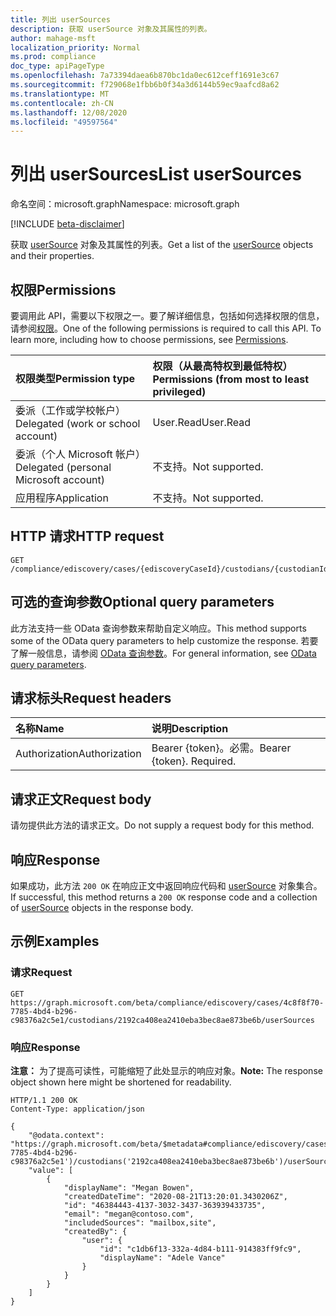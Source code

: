 ```yaml
---
title: 列出 userSources
description: 获取 userSource 对象及其属性的列表。
author: mahage-msft
localization_priority: Normal
ms.prod: compliance
doc_type: apiPageType
ms.openlocfilehash: 7a73394daea6b870bc1da0ec612ceff1691e3c67
ms.sourcegitcommit: f729068e1fbb6b0f34a3d6144b59ec9aafcd8a62
ms.translationtype: MT
ms.contentlocale: zh-CN
ms.lasthandoff: 12/08/2020
ms.locfileid: "49597564"
---
```

# <a name="list-usersources"></a><span data-ttu-id="ed805-103">列出 userSources</span><span class="sxs-lookup"><span data-stu-id="ed805-103">List userSources</span></span>

<span data-ttu-id="ed805-104">命名空间：microsoft.graph</span><span class="sxs-lookup"><span data-stu-id="ed805-104">Namespace: microsoft.graph</span></span>

[!INCLUDE [beta-disclaimer](../../includes/beta-disclaimer.md)]

<span data-ttu-id="ed805-105">获取 [userSource](../resources/usersource.md) 对象及其属性的列表。</span><span class="sxs-lookup"><span data-stu-id="ed805-105">Get a list of the [userSource](../resources/usersource.md) objects and their properties.</span></span>

## <a name="permissions"></a><span data-ttu-id="ed805-106">权限</span><span class="sxs-lookup"><span data-stu-id="ed805-106">Permissions</span></span>

<span data-ttu-id="ed805-p101">要调用此 API，需要以下权限之一。要了解详细信息，包括如何选择权限的信息，请参阅[权限](/graph/permissions-reference)。</span><span class="sxs-lookup"><span data-stu-id="ed805-p101">One of the following permissions is required to call this API. To learn more, including how to choose permissions, see [Permissions](/graph/permissions-reference).</span></span>

|<span data-ttu-id="ed805-109">权限类型</span><span class="sxs-lookup"><span data-stu-id="ed805-109">Permission type</span></span>|<span data-ttu-id="ed805-110">权限（从最高特权到最低特权）</span><span class="sxs-lookup"><span data-stu-id="ed805-110">Permissions (from most to least privileged)</span></span>|
|:---|:---|
|<span data-ttu-id="ed805-111">委派（工作或学校帐户）</span><span class="sxs-lookup"><span data-stu-id="ed805-111">Delegated (work or school account)</span></span>|<span data-ttu-id="ed805-112">User.Read</span><span class="sxs-lookup"><span data-stu-id="ed805-112">User.Read</span></span>|
|<span data-ttu-id="ed805-113">委派（个人 Microsoft 帐户）</span><span class="sxs-lookup"><span data-stu-id="ed805-113">Delegated (personal Microsoft account)</span></span>|<span data-ttu-id="ed805-114">不支持。</span><span class="sxs-lookup"><span data-stu-id="ed805-114">Not supported.</span></span>|
|<span data-ttu-id="ed805-115">应用程序</span><span class="sxs-lookup"><span data-stu-id="ed805-115">Application</span></span>|<span data-ttu-id="ed805-116">不支持。</span><span class="sxs-lookup"><span data-stu-id="ed805-116">Not supported.</span></span>|

## <a name="http-request"></a><span data-ttu-id="ed805-117">HTTP 请求</span><span class="sxs-lookup"><span data-stu-id="ed805-117">HTTP request</span></span>

<!-- {
  "blockType": "ignored"
}
-->

``` http
GET /compliance/ediscovery/cases/{ediscoveryCaseId}/custodians/{custodianId}/userSources
```

## <a name="optional-query-parameters"></a><span data-ttu-id="ed805-118">可选的查询参数</span><span class="sxs-lookup"><span data-stu-id="ed805-118">Optional query parameters</span></span>

<span data-ttu-id="ed805-119">此方法支持一些 OData 查询参数来帮助自定义响应。</span><span class="sxs-lookup"><span data-stu-id="ed805-119">This method supports some of the OData query parameters to help customize the response.</span></span> <span data-ttu-id="ed805-120">若要了解一般信息，请参阅 [OData 查询参数](/graph/query-parameters)。</span><span class="sxs-lookup"><span data-stu-id="ed805-120">For general information, see [OData query parameters](/graph/query-parameters).</span></span>

## <a name="request-headers"></a><span data-ttu-id="ed805-121">请求标头</span><span class="sxs-lookup"><span data-stu-id="ed805-121">Request headers</span></span>

|<span data-ttu-id="ed805-122">名称</span><span class="sxs-lookup"><span data-stu-id="ed805-122">Name</span></span>|<span data-ttu-id="ed805-123">说明</span><span class="sxs-lookup"><span data-stu-id="ed805-123">Description</span></span>|
|:---|:---|
|<span data-ttu-id="ed805-124">Authorization</span><span class="sxs-lookup"><span data-stu-id="ed805-124">Authorization</span></span>|<span data-ttu-id="ed805-p103">Bearer {token}。必需。</span><span class="sxs-lookup"><span data-stu-id="ed805-p103">Bearer {token}. Required.</span></span>|

## <a name="request-body"></a><span data-ttu-id="ed805-127">请求正文</span><span class="sxs-lookup"><span data-stu-id="ed805-127">Request body</span></span>

<span data-ttu-id="ed805-128">请勿提供此方法的请求正文。</span><span class="sxs-lookup"><span data-stu-id="ed805-128">Do not supply a request body for this method.</span></span>

## <a name="response"></a><span data-ttu-id="ed805-129">响应</span><span class="sxs-lookup"><span data-stu-id="ed805-129">Response</span></span>

<span data-ttu-id="ed805-130">如果成功，此方法 `200 OK` 在响应正文中返回响应代码和 [userSource](../resources/usersource.md) 对象集合。</span><span class="sxs-lookup"><span data-stu-id="ed805-130">If successful, this method returns a `200 OK` response code and a collection of [userSource](../resources/usersource.md) objects in the response body.</span></span>

## <a name="examples"></a><span data-ttu-id="ed805-131">示例</span><span class="sxs-lookup"><span data-stu-id="ed805-131">Examples</span></span>

### <a name="request"></a><span data-ttu-id="ed805-132">请求</span><span class="sxs-lookup"><span data-stu-id="ed805-132">Request</span></span>

<!-- {
  "blockType": "request",
  "name": "get_usersource"
}
-->

``` http
GET https://graph.microsoft.com/beta/compliance/ediscovery/cases/4c8f8f70-7785-4bd4-b296-c98376a2c5e1/custodians/2192ca408ea2410eba3bec8ae873be6b/userSources
```

### <a name="response"></a><span data-ttu-id="ed805-133">响应</span><span class="sxs-lookup"><span data-stu-id="ed805-133">Response</span></span>

<span data-ttu-id="ed805-134">**注意：** 为了提高可读性，可能缩短了此处显示的响应对象。</span><span class="sxs-lookup"><span data-stu-id="ed805-134">**Note:** The response object shown here might be shortened for readability.</span></span>
<!-- {
  "blockType": "response",
  "truncated": true,
  "@odata.type": "Collection(microsoft.graph.userSource)"
}
-->

``` http
HTTP/1.1 200 OK
Content-Type: application/json

{
    "@odata.context": "https://graph.microsoft.com/beta/$metadata#compliance/ediscovery/cases('4c8f8f70-7785-4bd4-b296-c98376a2c5e1')/custodians('2192ca408ea2410eba3bec8ae873be6b')/userSources",
    "value": [
        {
            "displayName": "Megan Bowen",
            "createdDateTime": "2020-08-21T13:20:01.3430206Z",
            "id": "46384443-4137-3032-3437-363939433735",
            "email": "megan@contoso.com",
            "includedSources": "mailbox,site",
            "createdBy": {
                "user": {
                    "id": "c1db6f13-332a-4d84-b111-914383ff9fc9",
                    "displayName": "Adele Vance"
                }
            }
        }
    ]
}
```
